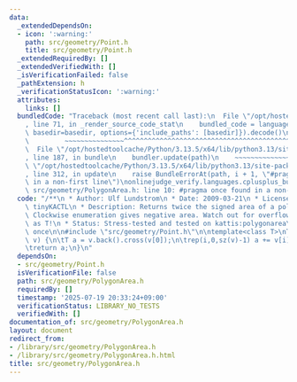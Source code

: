 ```yaml
---
data:
  _extendedDependsOn:
  - icon: ':warning:'
    path: src/geometry/Point.h
    title: src/geometry/Point.h
  _extendedRequiredBy: []
  _extendedVerifiedWith: []
  _isVerificationFailed: false
  _pathExtension: h
  _verificationStatusIcon: ':warning:'
  attributes:
    links: []
  bundledCode: "Traceback (most recent call last):\n  File \"/opt/hostedtoolcache/Python/3.13.5/x64/lib/python3.13/site-packages/onlinejudge_verify/documentation/build.py\"\
    , line 71, in _render_source_code_stat\n    bundled_code = language.bundle(stat.path,\
    \ basedir=basedir, options={'include_paths': [basedir]}).decode()\n          \
    \         ~~~~~~~~~~~~~~~^^^^^^^^^^^^^^^^^^^^^^^^^^^^^^^^^^^^^^^^^^^^^^^^^^^^^^^^^^^^^^^^^^\n\
    \  File \"/opt/hostedtoolcache/Python/3.13.5/x64/lib/python3.13/site-packages/onlinejudge_verify/languages/cplusplus.py\"\
    , line 187, in bundle\n    bundler.update(path)\n    ~~~~~~~~~~~~~~^^^^^^\n  File\
    \ \"/opt/hostedtoolcache/Python/3.13.5/x64/lib/python3.13/site-packages/onlinejudge_verify/languages/cplusplus_bundle.py\"\
    , line 312, in update\n    raise BundleErrorAt(path, i + 1, \"#pragma once found\
    \ in a non-first line\")\nonlinejudge_verify.languages.cplusplus_bundle.BundleErrorAt:\
    \ src/geometry/PolygonArea.h: line 10: #pragma once found in a non-first line\n"
  code: "/**\n * Author: Ulf Lundstrom\n * Date: 2009-03-21\n * License: CC0\n * Source:\
    \ tinyKACTL\n * Description: Returns twice the signed area of a polygon.\n * \
    \ Clockwise enumeration gives negative area. Watch out for overflow if using int\
    \ as T!\n * Status: Stress-tested and tested on kattis:polygonarea\n */\n#pragma\
    \ once\n\n#include \"src/geometry/Point.h\"\n\ntemplate<class T>\nT polygonArea2(vector<Point<T>>&\
    \ v) {\n\tT a = v.back().cross(v[0]);\n\trep(i,0,sz(v)-1) a += v[i].cross(v[i+1]);\n\
    \treturn a;\n}\n"
  dependsOn:
  - src/geometry/Point.h
  isVerificationFile: false
  path: src/geometry/PolygonArea.h
  requiredBy: []
  timestamp: '2025-07-19 20:33:24+09:00'
  verificationStatus: LIBRARY_NO_TESTS
  verifiedWith: []
documentation_of: src/geometry/PolygonArea.h
layout: document
redirect_from:
- /library/src/geometry/PolygonArea.h
- /library/src/geometry/PolygonArea.h.html
title: src/geometry/PolygonArea.h
---
```

